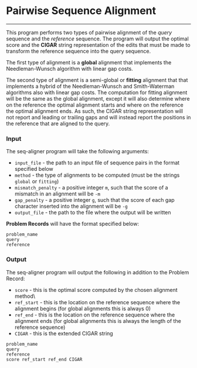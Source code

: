 # Pairwise Sequence Alignment
---
This program performs two types of pairwise alignment of the *query* sequence and the *reference* sequence. The program will output the optimal score and the **CIGAR** string representation of the edits that must be made to transform the reference sequence into the query sequence. 

The first type of alignment is a **global** alignment that implements the Needleman-Wunsch algorithm with linear gap costs. 

The second type of alignment is a semi-global or **fitting** alignment that that implements a hybrid of the Needleman-Wunsch and Smith-Waterman algorithms also with linear gap costs. The computation for fitting alignment will be the same as the global alignment, except it will also determine where on the reference the optimal alignment starts and where on the reference the optimal alignment ends. As such, the CIGAR string representation will not report and leading or trailing gaps and will instead report the positions in the reference that are aligned to the query.



### Input
The seq-aligner program will take the following arguments:
- `input_file` - the path to an input file of sequence pairs in the format specified below
- `method` - the type of alignments to be computed (must be the strings `global` or `fitting`)
- `mismatch_penalty` - a positive integer `m`, such that the score of a mismatch in an alignment will be `-m`
- `gap_penalty` - a positive integer `g`, such that the score of each gap character inserted into the alignment will be `-g`
- `output_file` - the path to the file where the output will be written

**Problem Records** will have the format specified below:
```
problem_name
query
reference
```

### Output
The seq-aligner program will output the following in addition to the Problem Record:
- `score` - this is the optimal score computed by the chosen alignment method\
- `ref_start` - this is the location on the reference sequence where the alignment begins (for global alignments this is always 0)
- `ref_end` - this is the location on the reference sequence where the alignment ends (for global alignments this is always the length of the reference sequence)
- `CIGAR` - this is the extended CIGAR string

```
problem_name
query
reference
score ref_start ref_end CIGAR 
```

